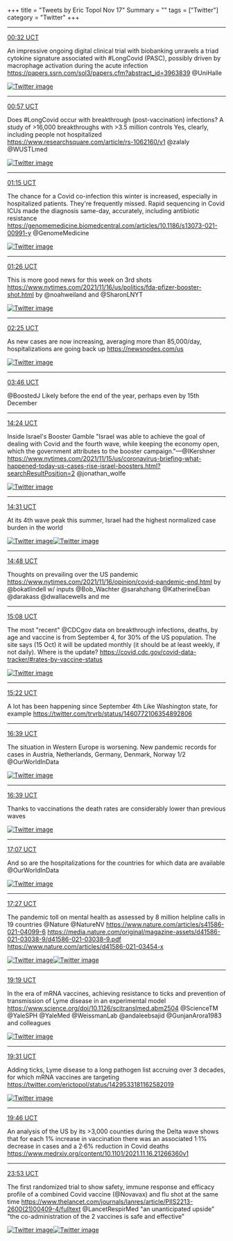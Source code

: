 +++
title = "Tweets by Eric Topol Nov 17"
Summary = ""
tags = ["Twitter"]
category = "Twitter"
+++


---

<a href="https://twitter.com/erictopol/status/1460767733029605378" target="_blank" rel="noreferer">00:32 UCT</a>

An impressive ongoing digital clinical trial with biobanking unravels a triad cytokine signature associated with #LongCovid (PASC), possibly driven by macrophage activation during the acute infection
https://papers.ssrn.com/sol3/papers.cfm?abstract_id=3963839 @UniHalle 

<a href="FEWvPufVEAQH18Y.jpg"  ><img src="FEWvPufVEAQH18Y.jpg" alt="Twitter image" ></img></a>

---

<a href="https://twitter.com/erictopol/status/1460774037617987584" target="_blank" rel="noreferer">00:57 UCT</a>

Does #LongCovid occur with breakthrough (post-vaccination) infections?
A study of &gt;16,000 breakthroughs with &gt;3.5 million controls
Yes, clearly, including people not hospitalized
https://www.researchsquare.com/article/rs-1062160/v1
@zalaly @WUSTLmed 

<a href="FEW1Hd2UcAQrE2e.jpg"  ><img src="FEW1Hd2UcAQrE2e.jpg" alt="Twitter image" ></img></a>

---

<a href="https://twitter.com/erictopol/status/1460778503968735235" target="_blank" rel="noreferer">01:15 UCT</a>

The chance for a Covid co-infection this winter is increased, especially in hospitalized patients. They're frequently missed. Rapid sequencing in Covid ICUs made the diagnosis same-day, accurately, including antibiotic resistance
https://genomemedicine.biomedcentral.com/articles/10.1186/s13073-021-00991-y @GenomeMedicine 

<a href="FEW34wsUUAkJkof.jpg"  ><img src="FEW34wsUUAkJkof.jpg" alt="Twitter image" ></img></a>

---

<a href="https://twitter.com/erictopol/status/1460781442208698370" target="_blank" rel="noreferer">01:26 UCT</a>

This is more good news for this week on 3rd shots
https://www.nytimes.com/2021/11/16/us/politics/fda-pfizer-booster-shot.html by @noahweiland and @SharonLNYT 

<a href="FEW86ukUUAQfJR0.jpg"  ><img src="FEW86ukUUAQfJR0.jpg" alt="Twitter image" ></img></a>

---

<a href="https://twitter.com/erictopol/status/1460796145806942214" target="_blank" rel="noreferer">02:25 UCT</a>

As new cases are now increasing, averaging more than 85,000/day, hospitalizations are going back up
https://newsnodes.com/us 

<a href="FEXJ5DlVgAA0_Ng.jpg"  ><img src="FEXJ5DlVgAA0_Ng.jpg" alt="Twitter image" ></img></a>

---

<a href="https://twitter.com/erictopol/status/1460816560914714638" target="_blank" rel="noreferer">03:46 UCT</a>

@BoostedJ Likely before the end of the year, perhaps even by 15th December



---

<a href="https://twitter.com/erictopol/status/1460977271196426243" target="_blank" rel="noreferer">14:24 UCT</a>

Inside Israel's Booster Gamble
"Israel was able to achieve the goal of dealing with Covid and the fourth wave, while keeping the economy open, which the government attributes to the booster campaign."—@IKershner
https://www.nytimes.com/2021/11/15/us/coronavirus-briefing-what-happened-today-us-cases-rise-israel-boosters.html?searchResultPosition=2 @jonathan_wolfe 

<a href="FEZt8_ZVUAAvCkR.jpg"  ><img src="FEZt8_ZVUAAvCkR.jpg" alt="Twitter image" ></img></a>

---

<a href="https://twitter.com/erictopol/status/1460978914285666306" target="_blank" rel="noreferer">14:31 UCT</a>

At its 4th wave peak this summer, Israel had the highest normalized case burden in the world 

<a href="FEZwcK0VUAIHtMa.jpg"  ><img src="FEZwcK0VUAIHtMa.jpg" alt="Twitter image" ></img></a><a href="FEZwDglVkAIxFih.jpg"  ><img src="FEZwDglVkAIxFih.jpg" alt="Twitter image" ></img></a>

---

<a href="https://twitter.com/erictopol/status/1460983274361131011" target="_blank" rel="noreferer">14:48 UCT</a>

Thoughts on prevailing over the US pandemic
https://www.nytimes.com/2021/11/16/opinion/covid-pandemic-end.html by @bokatlindell w/ inputs @Bob_Wachter @sarahzhang @KatherineEban @darakass @dwallacewells and me



---

<a href="https://twitter.com/erictopol/status/1460988162512019464" target="_blank" rel="noreferer">15:08 UCT</a>

The most "recent" @CDCgov data on breakthrough infections, deaths, by age and vaccine is from September 4, for 30% of the US population. The site says (15 Oct) it will be updated monthly (it should be at least weekly, if not daily). Where is the update?
https://covid.cdc.gov/covid-data-tracker/#rates-by-vaccine-status 

<a href="FEZ35E3UUAgFneq.jpg"  ><img src="FEZ35E3UUAgFneq.jpg" alt="Twitter image" ></img></a>

---

<a href="https://twitter.com/erictopol/status/1460991857819734020" target="_blank" rel="noreferer">15:22 UCT</a>

A lot has been happening since September 4th
Like Washington state, for example
https://twitter.com/trvrb/status/1460772106354892806



---

<a href="https://twitter.com/erictopol/status/1461011126141939715" target="_blank" rel="noreferer">16:39 UCT</a>

The situation in Western Europe is worsening.
New pandemic records for cases in Austria, Netherlands, Germany, Denmark, Norway 1/2
@OurWorldInData 

<a href="FEaNIbtVgAAsVro.jpg"  ><img src="FEaNIbtVgAAsVro.jpg" alt="Twitter image" ></img></a>

---

<a href="https://twitter.com/erictopol/status/1461011130197757954" target="_blank" rel="noreferer">16:39 UCT</a>

Thanks to vaccinations the death rates are considerably lower than previous waves 

<a href="FEaNq3uVkAASHyZ.jpg"  ><img src="FEaNq3uVkAASHyZ.jpg" alt="Twitter image" ></img></a>

---

<a href="https://twitter.com/erictopol/status/1461018065529761792" target="_blank" rel="noreferer">17:07 UCT</a>

And so are the hospitalizations for the countries for which data are available @OurWorldInData 

<a href="FEaUGKEUcAA8H7i.jpg"  ><img src="FEaUGKEUcAA8H7i.jpg" alt="Twitter image" ></img></a>

---

<a href="https://twitter.com/erictopol/status/1461023319570857987" target="_blank" rel="noreferer">17:27 UCT</a>

The pandemic toll on mental health as assessed by 8 million helpline calls in 19 countries 
@Nature @NatureNV 
https://www.nature.com/articles/s41586-021-04099-6
https://media.nature.com/original/magazine-assets/d41586-021-03038-9/d41586-021-03038-9.pdf
https://www.nature.com/articles/d41586-021-03454-x 

<a href="FEaYUM3VkAImMkZ.jpg"  ><img src="FEaYUM3VkAImMkZ.jpg" alt="Twitter image" ></img></a><a href="FEaYrphVcAIkX5w.jpg"  ><img src="FEaYrphVcAIkX5w.jpg" alt="Twitter image" ></img></a>

---

<a href="https://twitter.com/erictopol/status/1461051382220296195" target="_blank" rel="noreferer">19:19 UCT</a>

In the era of mRNA vaccines, achieving resistance to ticks and prevention of transmission of Lyme disease in an experimental model
https://www.science.org/doi/10.1126/scitranslmed.abm2504 @ScienceTM @YaleSPH @YaleMed @WeissmanLab @andaleebsajid @GunjanArora1983 and colleagues 

<a href="FEaxih_VkAQRAtL.jpg"  ><img src="FEaxih_VkAQRAtL.jpg" alt="Twitter image" ></img></a>

---

<a href="https://twitter.com/erictopol/status/1461054284154302464" target="_blank" rel="noreferer">19:31 UCT</a>

Adding ticks, Lyme disease to a long pathogen list accruing over 3 decades, for which mRNA vaccines are targeting 
https://twitter.com/erictopol/status/1429533181162582019 

<a href="FEa0_ylUUAQo0sb.jpg"  ><img src="FEa0_ylUUAQo0sb.jpg" alt="Twitter image" ></img></a>

---

<a href="https://twitter.com/erictopol/status/1461058159687049226" target="_blank" rel="noreferer">19:46 UCT</a>

An analysis of the US by its &gt;3,000 counties during the Delta wave shows that for each 1% increase in vaccination there was an associated 1·1% decrease in cases and a 2·6% reduction in Covid deaths
https://www.medrxiv.org/content/10.1101/2021.11.16.21266360v1



---

<a href="https://twitter.com/erictopol/status/1461120345922945024" target="_blank" rel="noreferer">23:53 UCT</a>

The first randomized trial to show safety, immune response and efficacy profile of a combined Covid vaccine (@Novavax) and flu shot at the same time https://www.thelancet.com/journals/lanres/article/PIIS2213-2600(21)00409-4/fulltext @LancetRespirMed 
"an unanticipated upside"
"the co-administration of the 2 vaccines is safe and effective" 

<a href="FEbwPFrVcAIa6-e.jpg"  ><img src="FEbwPFrVcAIa6-e.jpg" alt="Twitter image" ></img></a><a href="FEbw53rUYAMY1ZO.jpg"  ><img src="FEbw53rUYAMY1ZO.jpg" alt="Twitter image" ></img></a>